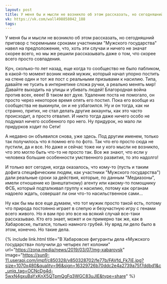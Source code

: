 ```yaml
---
layout: post
title: У меня бы и мысли не возникло об этом рассказать, но сегодняшний приговор с тюремными сроками участникам...
vk: https://vk.com/wall498858042_188
tags:
---
```

У меня бы и мысли не возникло об этом рассказать, но сегодняшний приговор с тюремными сроками участникам "Мужского государства" навел на предположение, что, хоть эти случаи и ничего не значат скорее всего, но мы же решили рассказывать даже о том, что скорее всего просто совпадения.

Крч, сколько-то лет назад, еще когда то сообщество не было пабликом, в какой-то момент возник некий мужик, который начал упорно постить на стене один и тот же пост с реальными призывами к насилию. Типа, давайте не тусить в интернетике сложа ручки, а реально менять мир! Давайте выходить на улицы и убивать людей! Благородная война против всех, ееее! В таком вот духе. Удаление поста не помогало, он просто через некоторое время опять его постил. Пока его вообще из сообщества не выкинули, он и не узбагоился. Ну и он тогда, как ни странно, притих, не стал делать другие аккаунты, как это часто происходит, а просто отвалил. И никто тогда даже ничего особо не подумал ничего особенного про него. Ну придурок, но мало ли придурков ходит по Сети! 

А недавно он объявился снова, уже здесь. Под другим именем, только так получилось что я помню его по фото. Так что его просто сюда не пустили, да и все. Но даже и сейчас тоже ни у кого мысли не возникло, что это могло быть что-то не просто так. Все же знают, что если у человека большие особенности умственного развития, то это надолго! 

И только вот сегодня, когда оказалось, что кому-то (пусть и таким дофига специфическим людям, как участники "Мужского государства") дали реальные сроки за действия, которые, по данным "Медиазоны", имели отношение ко (внештатному) агенту или какому-то помощнику ФСБ, который подталкивал группу к насилию, потому как органам надоело ждать, совершат ли они что-то насильственное сами... 

Ну как бы мы все еще думаем, что тот мужик просто такой есть, потому что природа постоянно играет в слепую и безучастную игру с генами всего живого. Но я вам про это все на всякий случай все-таки рассказываю. Кто его знает, может и он примерно так же, как в Хабаровске, пытался, только намного грубей. Ну вряд ли дело было в этом, конечно. Но такие дела.

{% include link.html title="В Хабаровске фигуранты дела «Мужского государства» получили до четырех лет колонии" url="https://zona.media/news/2019/03/07/mg-xabarovsk" image="https://sun9-11.userapi.com/impf/c850328/v850328702/fe77b/FAVfd_Fk7iE.jpg?size=1070x480&quality=96&sign=16329726b70ddc2e4a2739a75f7ddbd1&c_uniq_tag=OCNcDg4d-5wxN4gxuBaYxKnX5QTpmQgFq3WGC83uJIE&type=share" %}